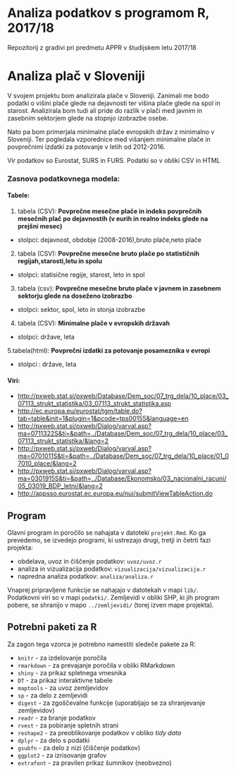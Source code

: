 # Analiza podatkov s programom R, 2017/18

Repozitorij z gradivi pri predmetu APPR v študijskem letu 2017/18

# Analiza plač v Sloveniji

V svojem projektu bom analizirala plače v Sloveniji. Zanimali me bodo podatki o višini plače glede na dejavnosti ter višina plače glede na spol in starost. Analizirala bom tudi ali pride do razlik v plači med javnim in zasebnim sektorjem glede na stopnjo izobrazbe osebe.

Nato pa bom primerjala minimalne plače evropskih držav z minimalno v Sloveniji. Ter pogledala vzporednice med višanjem minimalne plače in povprečnimi izdatki za potovanje v letih od 2012-2016.

Vir podatkov so Eurostat, SURS in FURS. 
Podatki so v obliki CSV in HTML

### Zasnova podatkovnega modela: 
#### Tabele: 
1.	tabela (CSV): **Povprečne mesečne plače in indeks povprečnih mesečnih plač po dejavnostih (v eurih in realno indeks glede na prejšni mesec)**
* stolpci: dejavnost, obdobje (2008-2016),bruto plače,neto plače

2.	tabela (CSV): **Povprečne mesečne bruto plače po statističnih regijah,starosti,letu in spolu**
*	stolpci: statisične regije, starost, leto in spol

3. tabela (csv): **Povprečne mesečne bruto plače v javnem in zasebnem sektorju glede na doseženo izobrazbo**
* stolpci: sektor, spol, leto in stonja izobrazbe

4.	tabela (CSV): **Minimalne plače v evropskih državah** 
*	stolpci: države, leta

5.tabela(html): **Povprečni izdatki za potovanje posameznika v evropi**
* stolpci : države, leta



#### Viri: 
* http://pxweb.stat.si/pxweb/Database/Dem_soc/07_trg_dela/10_place/03_07113_strukt_statistika/03_07113_strukt_statistika.asp
* http://ec.europa.eu/eurostat/tgm/table.do?tab=table&init=1&plugin=1&pcode=tps00155&language=en
* http://pxweb.stat.si/pxweb/Dialog/varval.asp?ma=0711322S&ti=&path=../Database/Dem_soc/07_trg_dela/10_place/03_07113_strukt_statistika/&lang=2
* http://pxweb.stat.si/pxweb/Dialog/varval.asp?ma=0701011S&ti=&path=../Database/Dem_soc/07_trg_dela/10_place/01_07010_place/&lang=2 
* http://pxweb.stat.si/pxweb/Dialog/varval.asp?ma=0301915S&ti=&path=../Database/Ekonomsko/03_nacionalni_racuni/05_03019_BDP_letni/&lang=2
* http://appsso.eurostat.ec.europa.eu/nui/submitViewTableAction.do

## Program

Glavni program in poročilo se nahajata v datoteki `projekt.Rmd`. Ko ga prevedemo,
se izvedejo programi, ki ustrezajo drugi, tretji in četrti fazi projekta:

* obdelava, uvoz in čiščenje podatkov: `uvoz/uvoz.r`
* analiza in vizualizacija podatkov: `vizualizacija/vizualizacija.r`
* napredna analiza podatkov: `analiza/analiza.r`

Vnaprej pripravljene funkcije se nahajajo v datotekah v mapi `lib/`. Podatkovni
viri so v mapi `podatki/`. Zemljevidi v obliki SHP, ki jih program pobere, se
shranijo v mapo `../zemljevidi/` (torej izven mape projekta).

## Potrebni paketi za R

Za zagon tega vzorca je potrebno namestiti sledeče pakete za R:

* `knitr` - za izdelovanje poročila
* `rmarkdown` - za prevajanje poročila v obliki RMarkdown
* `shiny` - za prikaz spletnega vmesnika
* `DT` - za prikaz interaktivne tabele
* `maptools` - za uvoz zemljevidov
* `sp` - za delo z zemljevidi
* `digest` - za zgoščevalne funkcije (uporabljajo se za shranjevanje zemljevidov)
* `readr` - za branje podatkov
* `rvest` - za pobiranje spletnih strani
* `reshape2` - za preoblikovanje podatkov v obliko *tidy data*
* `dplyr` - za delo s podatki
* `gsubfn` - za delo z nizi (čiščenje podatkov)
* `ggplot2` - za izrisovanje grafov
* `extrafont` - za pravilen prikaz šumnikov (neobvezno)
